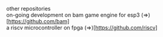 other repositories  
on-going development on bam game engine for esp3 (=>)[https://github.com/bam]  
a riscv microcontroller on fpga (=>)[https://github.com/riscv]
